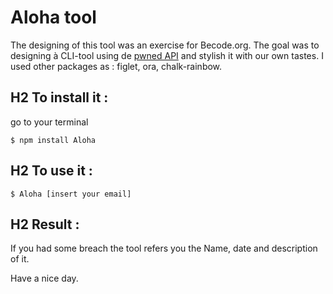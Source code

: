 # Aloha tool

The designing of this tool was an exercise for Becode.org. 
The goal was to designing à CLI-tool using de [pwned API](https://haveibeenpwned.com/API/v2#BreachesForAccount) and stylish it with our own tastes. 
I used other packages as : figlet, ora, chalk-rainbow.


## H2 To install it :

go to your terminal

``` $ npm install Aloha ```

## H2 To use it :

``` $ Aloha [insert your email] ```


## H2 Result :

If you had some breach the tool refers you the Name, date and description of it.


Have a nice day.


